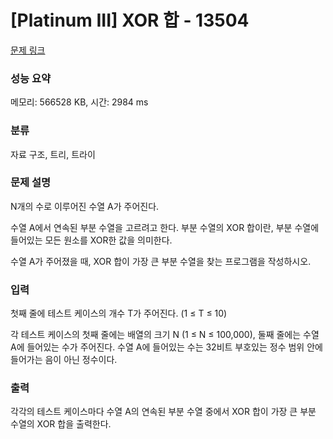# [Platinum III] XOR 합 - 13504 

[문제 링크](https://www.acmicpc.net/problem/13504) 

### 성능 요약

메모리: 566528 KB, 시간: 2984 ms

### 분류

자료 구조, 트리, 트라이

### 문제 설명

<p>N개의 수로 이루어진 수열 A가 주어진다. </p>

<p>수열 A에서 연속된 부분 수열을 고르려고 한다. 부분 수열의 XOR 합이란, 부분 수열에 들어있는 모든 원소를 XOR한 값을 의미한다.</p>

<p>수열 A가 주어졌을 때, XOR 합이 가장 큰 부분 수열을 찾는 프로그램을 작성하시오.</p>

### 입력 

 <p>첫째 줄에 테스트 케이스의 개수 T가 주어진다. (1 ≤ T ≤ 10)</p>

<p>각 테스트 케이스의 첫째 줄에는 배열의 크기 N (1 ≤ N ≤ 100,000), 둘째 줄에는 수열 A에 들어있는 수가 주어진다. 수열 A에 들어있는 수는 32비트 부호있는 정수 범위 안에 들어가는 음이 아닌 정수이다.</p>

### 출력 

 <p>각각의 테스트 케이스마다 수열 A의 연속된 부분 수열 중에서 XOR 합이 가장 큰 부분 수열의 XOR 합을 출력한다.</p>


